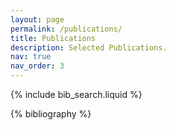 ```yaml
--- 
layout: page 
permalink: /publications/ 
title: Publications 
description: Selected Publications. 
nav: true 
nav_order: 3
---
```


<!-- _pages/publications.md -->

<!-- Bibsearch Feature -->

{% include bib_search.liquid %}

<div class="publications">

{% bibliography %}

</div>
